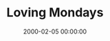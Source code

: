 ---
layout: series
series: "Loving Mondays"
permalink: "/loving-mondays/"
title: Loving Mondays
date: 2000-02-05 00:00:00
endDate: 2000-02-26 00:00:00
description: "What does God have to say about work, and how is it supposed to be? "
src: "http://s3.amazonaws.com/crossroads-media/images/legacy/content/"
---